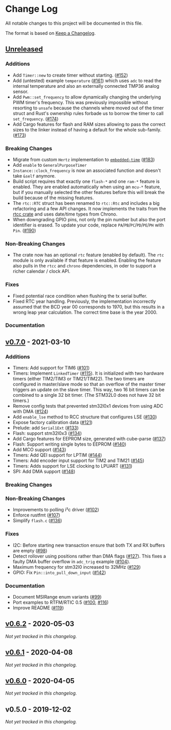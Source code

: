 # Change Log

All notable changes to this project will be documented in this file.

The format is based on [Keep a Changelog](http://keepachangelog.com/).



## [Unreleased]

<!-- When making a PR, please update this section. Note: This document should
make upgrading the HAL as painless as possible! If it makes sense, feel free
to add upgrade notes and examples. When adding an issue or PR reference, don't
forget to update the links at the bottom of the changelog as well.-->

### Additions

- Add `Timer::new` to create timer without starting. ([#152])
- Add (untested) example `temperature` ([#161]) which uses `adc` to read the
  internal temperature and also an externally connected TMP36 analog sensor.
- Add `Pwm::set_frequency` to allow dynamically changing the underlying PWM timer's
  frequency. This was previously impossible without resorting to `unsafe` because the
  channels where moved out of the timer struct and Rust's ownership rules forbade us
  to borrow the timer to call `set_frequency`. ([#174])
- Add Cargo features for flash and RAM sizes allowing to pass the correct sizes to
  the linker instead of having a default for the whole sub-family. ([#173])

### Breaking Changes

- Migrate from custom `Hertz` implementation to [`embedded-time`](https://crates.io/crates/embedded-time) ([#183])
- Add `enable` to `GeneralPurposeTimer`
- `Instance::clock_frequency` is now an associated function and doesn't take `&self` anymore.
- Build script requires that exactly one `flash-*` and one `ram-*` feature is enabled. They are
  enabled automatically when using an `mcu-*` feature, but if you manually selected the other features
  before this will break the build because of the missing features.
- The `rtc::RTC` struct has been renamed to `rtc::Rtc` and includes a big
  refactoring and a few API changes. It now implements the traits from the
  [rtcc crate](https://docs.rs/rtcc/) and uses date/time types from Chrono.
- When downgrading GPIO pins, not only the pin number but also the port
  identifier is erased. To update your code, replace
  `PA`/`PB`/`PC`/`PD`/`PE`/`PH` with `Pin`. ([#190])

### Non-Breaking Changes

- The crate now has an optional `rtc` feature (enabled by default). The `rtc`
  module is only available if that feature is enabled. Enabling the feature
  also pulls in the `rtcc` and `chrono` dependencies, in oder to support a
  richer calendar / clock API.

### Fixes

- Fixed potential race condition when flushing the tx serial buffer.
- Fixed RTC year handling. Previously, the implementation incorrectly assumed
  that the BCD year 00 corresponds to 1970, but this results in a wrong leap
  year calculation. The correct time base is the year 2000.

### Documentation



## [v0.7.0] - 2021-03-10

### Additions

- Timers: Add support for TIM6 ([#101])
- Timers: Implement `LinkedTimer` ([#115]). It is initialized with two hardware
  timers (either TIM2/TIM3 or TIM21/TIM22). The two timers are configured in
  master/slave mode so that an overflow of the master timer triggers an update
  on the slave timer. This way, two 16 bit timers can be combined to a single
  32 bit timer.  (The STM32L0 does not have 32 bit timers.)
- Remove config tests that prevented stm32l0x1 devices from using ADC with DMA ([#124])
- Add `enable_lse` method to RCC structure that configures LSE ([#130])
- Expose factory calibration data ([#121])
- Prelude: add `Serial1Ext` ([#133])
- Flash: support stm32l0x3 ([#134])
- Add Cargo features for EEPROM size, generated with cube-parse ([#137])
- Flash: Support writing single bytes to EEPROM ([#140])
- Add MCO support ([#143])
- Timers: Add QEI support for LPTIM ([#144])
- Timers: Add encoder input support for TIM2 and TIM21 ([#145])
- Timers: Adds support for LSE clocking to LPUART ([#131])
- SPI: Add DMA support ([#148])

### Breaking Changes

### Non-Breaking Changes

- Improvements to polling i²c driver ([#102])
- Enforce rustfmt ([#107])
- Simplify `flash.c` ([#136])

### Fixes

- I2C: Before starting new transaction ensure that both TX and RX buffers are empty ([#98])
- Detect rollover using positions rather than DMA flags ([#127]). This fixes a
  faulty DMA buffer overflow in `adc_trig` example ([#104]).
- Maximum frequency for stm32l0 increased to 32MHz ([#129])
- GPIO: Fix `Pin::into_pull_down_input` ([#142])

### Documentation

- Document MSIRange enum variants ([#99])
- Port examples to RTFM/RTIC 0.5 ([#100], [#116])
- Improve README ([#119])



## [v0.6.2] - 2020-05-03

_Not yet tracked in this changelog._



## [v0.6.1] - 2020-04-08

_Not yet tracked in this changelog._



## [v0.6.0] - 2020-04-05

_Not yet tracked in this changelog._



## v0.5.0 - 2019-12-02

*Not yet tracked in this changelog.*



<!-- Links to pull requests and issues. Note that you can use "issues"
in the URL for both issues and pull requests. -->
[#190]: https://github.com/stm32-rs/stm32l0xx-hal/issues/190
[#183]: https://github.com/stm32-rs/stm32l0xx-hal/issues/183
[#174]: https://github.com/stm32-rs/stm32l0xx-hal/issues/174
[#173]: https://github.com/stm32-rs/stm32l0xx-hal/issues/173
[#161]: https://github.com/stm32-rs/stm32l0xx-hal/issues/161
[#152]: https://github.com/stm32-rs/stm32l0xx-hal/issues/152
[#148]: https://github.com/stm32-rs/stm32l0xx-hal/issues/148
[#145]: https://github.com/stm32-rs/stm32l0xx-hal/issues/145
[#144]: https://github.com/stm32-rs/stm32l0xx-hal/issues/144
[#143]: https://github.com/stm32-rs/stm32l0xx-hal/issues/143
[#142]: https://github.com/stm32-rs/stm32l0xx-hal/issues/142
[#140]: https://github.com/stm32-rs/stm32l0xx-hal/issues/140
[#137]: https://github.com/stm32-rs/stm32l0xx-hal/issues/137
[#136]: https://github.com/stm32-rs/stm32l0xx-hal/issues/136
[#134]: https://github.com/stm32-rs/stm32l0xx-hal/issues/134
[#133]: https://github.com/stm32-rs/stm32l0xx-hal/issues/133
[#131]: https://github.com/stm32-rs/stm32l0xx-hal/issues/131
[#130]: https://github.com/stm32-rs/stm32l0xx-hal/issues/130
[#129]: https://github.com/stm32-rs/stm32l0xx-hal/issues/129
[#127]: https://github.com/stm32-rs/stm32l0xx-hal/issues/127
[#124]: https://github.com/stm32-rs/stm32l0xx-hal/issues/124
[#121]: https://github.com/stm32-rs/stm32l0xx-hal/issues/121
[#119]: https://github.com/stm32-rs/stm32l0xx-hal/issues/119
[#116]: https://github.com/stm32-rs/stm32l0xx-hal/issues/116
[#115]: https://github.com/stm32-rs/stm32l0xx-hal/issues/115
[#107]: https://github.com/stm32-rs/stm32l0xx-hal/issues/107
[#104]: https://github.com/stm32-rs/stm32l0xx-hal/issues/104
[#102]: https://github.com/stm32-rs/stm32l0xx-hal/issues/102
[#101]: https://github.com/stm32-rs/stm32l0xx-hal/issues/101
[#100]: https://github.com/stm32-rs/stm32l0xx-hal/issues/100
[#99]: https://github.com/stm32-rs/stm32l0xx-hal/issues/99
[#98]: https://github.com/stm32-rs/stm32l0xx-hal/issues/98

<!-- Links to version diffs. -->
[Unreleased]: https://github.com/stm32-rs/stm32l0xx-hal/compare/v0.7.0...HEAD
[v0.7.0]: https://github.com/stm32-rs/stm32l0xx-hal/compare/v0.6.2...v0.7.0
[v0.6.2]: https://github.com/stm32-rs/stm32l0xx-hal/compare/v0.6.1...v0.6.2
[v0.6.1]: https://github.com/stm32-rs/stm32l0xx-hal/compare/v0.6.0...v0.6.1
[v0.6.0]: https://github.com/stm32-rs/stm32l0xx-hal/compare/v0.5.0...v0.6.0
